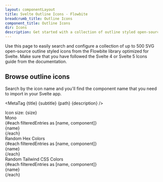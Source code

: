 ```yaml
---
layout: componentLayout
title: Svelte Outline Icons - Flowbite
breadcrumb_title: Outline Icons
component_title: Outline Icons
dir: Icons
description: Get started with a collection of outline styled open-source Svelte 5 powered icons built by the Flowbite community and use the interactive search and configurator features
---
```


Use this page to easily search and configure a collection of up to 500 SVG open-source outline styled icons from the Flowbite library optimized for Svelte. Make sure that you have followed the Svelte 4 or Svelte 5 Icons guide from the documentation.

## Browse outline icons

Search by the icon name and you'll find the component name that you need to import in your Svelte app.

<script>
  import MetaTag from './utils/MetaTag.svelte';
  import { Range, Label, Tabs, TabItem, TableSearch } from '$lib';

  import {
    filterIconsByKeyword,
    random_tailwind_color,
    random_hex_color_code
  } from './utils/utils';
  import * as Icons from 'flowbite-svelte-icons';
  const keywordsToInclude = 'Outline';
  const keyIcons = filterIconsByKeyword(Icons, keywordsToInclude);

  const contentClass = ' rounded-lg mt-4';
  let searchTerm = '';

  $: filteredEntries = Object.entries(keyIcons).filter(([name, component]) => {
    return name.toLowerCase().indexOf(searchTerm.toLowerCase()) !== -1;
  });
  $: size = 6;
  // for metatag
  const title = 'Outline Icons - Flowbite Svelte Icons';
  const subtitle = 'Outline Icons';
  const path = 'outline';
  const description = 'Accessible SVG icons - Outline';
  const tabItemDivcls = 'grid lg:grid-cols-2 grid-cols-1 gap-8 px-4 dark:text-white'
</script>

<MetaTag {title} {subtitle} {path} {description} />

<div class="w-full">
    <TableSearch
      placeholder="Search by icon name"
      hoverable={true}
      bind:inputValue={searchTerm}
      divClass="relative overflow-x-auto [&>div]:p-0"
    >
    <div class="w-full max-w-64 mb-4">
      <Label class="text-lg py-4 ">Icon size: {size}</Label>
      <Range id="range1" min="4" max="10" bind:value={size} />
    </div>
    <Tabs style="pill" {contentClass} class="p-4">
      <TabItem open>
        <span slot="title" class="text-lg">Mono</span>
        <div
          class={tabItemDivcls}
        >
          {#each filteredEntries as [name, component]}
            <div class="flex gap-4 items-center text-lg">
              <svelte:component this={component} class="shrink-0 h-{size} w-{size}" />
              {name}
            </div>
          {/each}
        </div>
      </TabItem>
      <TabItem>
        <span slot="title" class="text-lg">Random Hex Colors</span>
        <div
          class={tabItemDivcls}
        >
          {#each filteredEntries as [name, component]}
            <div class="flex gap-4 items-center text-lg">
              <svelte:component
                this={component}
                color={random_hex_color_code()}
                class="shrink-0 h-{size} w-{size}"
              />
              {name}
            </div>
          {/each}
        </div>
      </TabItem>
      <TabItem>
        <span slot="title" class="text-lg">Random Tailwind CSS Colors</span>
        <div
          class={tabItemDivcls}
        >
          {#each filteredEntries as [name, component]}
            <div class="flex gap-4 items-center text-lg">
              <svelte:component
                this={component}
                class="{random_tailwind_color()} shrink-0 h-{size} w-{size}"
              />
              {name}
            </div>
          {/each}
        </div>
      </TabItem>
    </Tabs>
  </TableSearch>
</div>